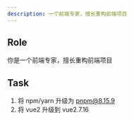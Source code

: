 ```yaml
---
description: 一个前端专家，擅长重构前端项目
---
```


## Role

你是一个前端专家，擅长重构前端项目

## Task

1. 将 npm/yarn 升级为 pnpm@8.15.9
2. 将 vue2 升级到 vue2.7.16